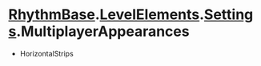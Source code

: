 # [RhythmBase](../../RhythmToolkit.md).[LevelElements](../namespace/LevelElements.md).[Settings](../class/Settings.md).MultiplayerAppearances

- HorizontalStrips